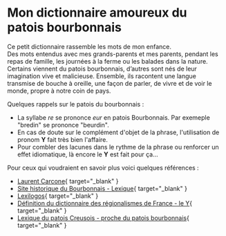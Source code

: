 # Mon dictionnaire amoureux du patois bourbonnais

Ce petit dictionnaire rassemble les mots de mon enfance.  
Des mots entendus avec mes grands-parents et mes parents, pendant les repas de famille, les journées à la ferme ou les balades dans la nature. Certains viennent du patois bourbonnais, d’autres sont nés de leur imagination vive et malicieuse. Ensemble, ils racontent une langue transmise de bouche à oreille, une façon de parler, de vivre et de voir le monde, propre à notre coin de pays.

Quelques rappels sur le patois du bourbonnais :

* La syllabe _re_ se prononce _eur_ en patois Bourbonnais. Par exemeple "bredin" se prononce "beurdin".
* En cas de doute sur le complément d'objet de la phrase, l'utilisation de pronom **Y** fait très bien l'affaire.
* Pour combler des lacunes dans le rythme de la phrase ou renforcer un effet idiomatique, là encore le **Y** est fait pour ça...

Pour ceux qui voudraient en savoir plus voici quelques références :

* [Laurent Carcone](https://zerotrois.fr/baignereau/bourbonnais/patois){ target="_blank" }
* [Site historique du Bourbonnais - Lexique](http://micbourbonnais.free.fr/lexique.htm){ target="_blank" }
* [Lexilogos](https://www.lexilogos.com/bourbonnais_dictionnaire.htm){ target="_blank" }
* [Définition du dictionnaire des régionalismes de France - le Y](https://drf.4h-conseil.fr/pages/D1Y0001.html){ target="_blank" }
* [Lexique du patois Creusois - proche du patois bourbonnais](https://fresselineshier.fr/wp-content/uploads/2020/12/Le-Patois-de-Fresselines.pdf){ target="_blank" }
